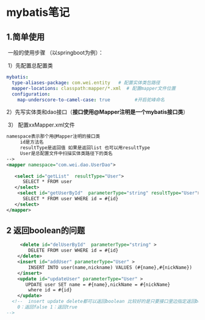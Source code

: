 # mybatis笔记

## 1.简单使用

​	一般的使用步骤 （以springboot为例）：

​		1）先配置总配置类

```yml
mybatis:
  type-aliases-package: com.wei.entity   # 配置实体类包路径
  mapper-locations: classpath:mapper/*.xml  # 配置mapper文件位置
  configuration:
    map-underscore-to-camel-case: true         #开启驼峰命名
```

​		2）先写实体类和dao接口（**接口使用@Mapper注明是一个mybatis接口类**）

​		3） 配置xxMapper.xml文件

```xml
namespace表示那个用@Mapper注明的接口类
	 id是方法名
 	 resultType是返回值 如果是返回list 也可以用resultType 
	 User是总配置文件中扫描实体类路径下的类名
-->
<mapper namespace="com.wei.dao.UserDao"> 
  
   <select id="getList"  resultType="User">
      SELECT * FROM user
   </select>
    <select id="getUserById"  parameterType="string" resultType="User">
      SELECT * FROM user WHERE id = #{id}
   </select>
</mapper>
```

## 2 返回boolean的问题

```xml
     <delete id="delUserById"  parameterType="string" >
        DELETE FROM user WHERE id = #{id}
    </delete>
    <insert id="addUser" parameterType="User" >
        INSERT INTO user(name,nickname) VALUES (#{name},#{nickName})
    </insert>
    <update id="updateUser" parameterType="User" >
       UPDATE user SET name = #{name},nickName = #{nickName}
        where id = #{id}
    </update>
  <!--  insert update delete都可以返回boolean 比较好的是只要接口里边指定返回boolean，不指定resultType="boolean"也可以正确返回
    0：返回false 1：返回true 
-->
```

